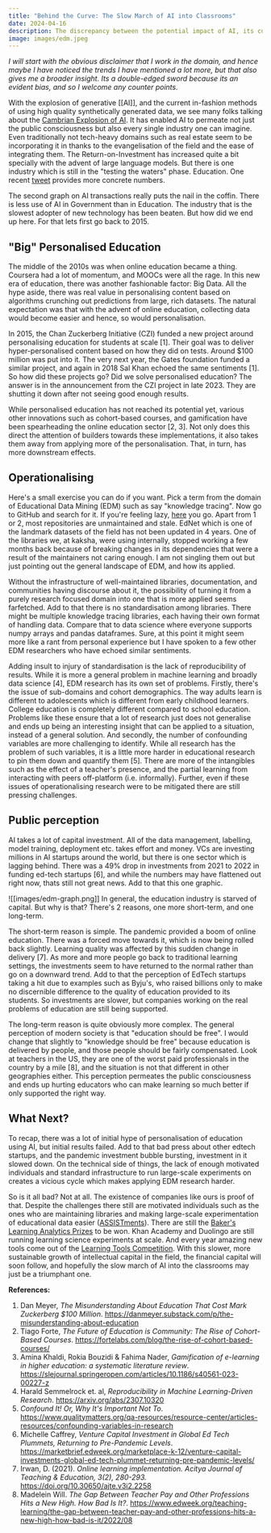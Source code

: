```yaml
---
title: "Behind the Curve: The Slow March of AI into Classrooms"
date: 2024-04-16
description: The discrepancy between the potential impact of AI, its current limited use in the educational sphere, and the reasons behind it
image: images/edm.jpeg
---
```

*I will start with the obvious disclaimer that I work in the domain, and hence maybe I have noticed the trends I have mentioned a lot more, but that also gives me a broader insight. Its a double-edged sword because its an evident bias, and so I welcome any counter points.*

With the explosion of generative [[AI]], and the current in-fashion methods of using high quality synthetically generated data, we see many folks talking about the [Cambrian Explosion of AI](https://x.com/schulzb589/status/1755800043951391173?s=20).  It has enabled AI to permeate not just the public consciousness but also every single industry one can imagine. Even traditionally not tech-heavy domains such as real estate seem to be incorporating it in thanks to the evangelisation of the field and the ease of integrating them. The Return-on-Investment has increased quite a bit specially with the advent of large language models. But there is one industry which is still in the "testing the waters" phase. Education. One recent [tweet](https://x.com/chiefaioffice/status/1776263856496525339) provides more concrete numbers.

The second graph on AI transactions really puts the nail in the coffin. There is less use of AI in Government than in Education. The industry that is the slowest adopter of new technology has been beaten. But how did we end up here. For that lets first go back to 2015.

## "Big" Personalised Education
The middle of the 2010s was when online education became a thing. Coursera had a lot of momentum, and MOOCs were all the rage. In this new era of education, there was another fashionable factor: Big Data. All the hype aside, there was real value in personalising content based on algorithms crunching out predictions from large, rich datasets. The natural expectation was that with the advent of online education, collecting data would become easier and hence, so would personalisation. 

In 2015, the Chan Zuckerberg Initiative (CZI) funded a new project around personalising education for students at scale [1].  Their goal was to deliver hyper-personalised content based on how they did on tests. Around $100 million was put into it. The very next year, the Gates foundation funded a similar project, and again in 2018 Sal Khan echoed the same sentiments [1]. So how did these projects go? Did we solve personalised education? The answer is in the announcement from the CZI project in late 2023. They are shutting it down after not seeing good enough results.

While personalised education has not reached its potential yet, various other innovations such as cohort-based courses, and gamification have been spearheading the online education sector [2, 3]. Not only does this direct the attention of builders towards these implementations, it also takes them away from applying more of the personalisation. That, in turn, has more downstream effects.
## Operationalising
Here's a small exercise you can do if you want. Pick a term from the domain of Educational Data Mining (EDM) such as say "knowledge tracing". Now go to GitHub and search for it. If you're feeling lazy, [here](https://github.com/topics/knowledge-tracing) you go. Apart from 1 or 2, most repositories are unmaintained and stale. EdNet which is one of the landmark datasets of the field has not been updated in 4 years. One of the libraries we, at kaksha, were using internally, stopped working a few months back because of breaking changes in its dependencies that were a result of the maintainers not caring enough. I am not singling them out but just pointing out the general landscape of EDM, and how its applied.

Without the infrastructure of well-maintained libraries, documentation, and communities having discourse about it, the possibility of turning it from a purely research focused domain into one that is more applied seems farfetched. Add to that there is no standardisation among libraries. There might be multiple knowledge tracing libraries, each having their own format of handling data. Compare that to data science where everyone supports numpy arrays and pandas dataframes. Sure, at this point it might seem more like a rant from personal experience but I have spoken to a few other EDM researchers who have echoed similar sentiments. 

Adding insult to injury of standardisation is the lack of reproducibility of results. While it is more a general problem in machine learning and broadly data science [4], EDM research has its own set of problems. Firstly, there's the issue of sub-domains and cohort demographics. The way adults learn is different to adolescents which is different from early childhood learners. College education is completely different compared to school education. Problems like these ensure that a lot of research just does not generalise and ends up being an interesting insight that can be applied to a situation, instead of a general solution. And secondly, the number of confounding variables are more challenging to identify. While all research has the problem of such variables, it is a little more harder in educational research to pin them down and quantify them [5]. There are more of the intangibles such as the effect of a teacher's presence, and the partial learning from interacting with peers off-platform (i.e. informally). Further, even if these issues of operationalising research were to be mitigated there are still pressing challenges. 
## Public perception
AI takes a lot of capital investment. All of the data management, labelling, model training, deployment etc. takes effort and money. VCs are investing millions in AI startups around the world, but there is one sector which is lagging behind. There was a 49% drop in investments from 2021 to 2022 in funding ed-tech startups [6], and while the numbers may have flattened out right now, thats still not great news. Add to that this one graphic. 

![[images/edm-graph.png]]
In general, the education industry is starved of capital. But why is that? There's 2 reasons, one more short-term, and one long-term.

The short-term reason is simple. The pandemic provided a boom of online education. There was a forced move towards it, which is now being rolled back slightly. Learning quality was affected by this sudden change in delivery [7]. As more and more people go back to traditional learning settings, the investments seem to have returned to the normal rather than go on a downward trend. Add to that the perception of EdTech startups taking a hit due to examples such as Byju's, who raised billions only to make no discernible difference to the quality of education provided to its students. So investments are slower, but companies working on the real problems of education are still being supported.

The long-term reason is quite obviously more complex. The general perception of modern society is that "education should be free". I would change that slightly to "knowledge should be free" because education is delivered by people, and those people should be fairly compensated. Look at teachers in the US, they are one of the worst paid professionals in the country by a mile [8], and the situation is not that different in other geographies either. This perception permeates the public consciousness and ends up hurting educators who can make learning so much better if only supported the right way.

## What Next?
To recap, there was a lot of initial hype of personalisation of education using AI, but initial results failed. Add to that bad press about other edtech startups, and the pandemic investment bubble bursting, investment in it slowed down. On the technical side of things, the lack of enough motivated individuals and standard infrastructure to run large-scale experiments on creates a vicious cycle which makes applying EDM research harder.

So is it all bad? Not at all. The existence of companies like ours is proof of that. Despite the challenges there still are motivated individuals such as the ones who are maintaining libraries and making large-scale experimentation of educational data easier ([ASSISTments](https://www.assistments.org/)). There are still the [Baker's Learning Analytics Prizes](https://learninganalytics.upenn.edu/blap-lop.html) to be won. Khan Academy and Duolingo are still running learning science experiments at scale. And every year amazing new tools come out of the [Learning Tools Competition](https://tools-competition.org/). With this slower, more sustainable growth of intellectual capital in the field, the financial capital will soon follow, and hopefully the slow march of AI into the classrooms may just be a triumphant one.

**References:**
1. Dan Meyer, *The Misunderstanding About Education That Cost Mark Zuckerberg $100 Million*. https://danmeyer.substack.com/p/the-misunderstanding-about-education
2. Tiago Forte, *The Future of Education is Community: The Rise of Cohort-Based Courses*. https://fortelabs.com/blog/the-rise-of-cohort-based-courses/
3. Amina Khaldi, Rokia Bouzidi & Fahima Nader, *Gamification of e-learning in higher education: a systematic literature review*. https://slejournal.springeropen.com/articles/10.1186/s40561-023-00227-z
4. Harald Semmelrock et. al, *Reproducibility in Machine Learning-Driven Research*. https://arxiv.org/abs/2307.10320
5. *Confound It! Or, Why It's Important Not To*. https://www.qualitymatters.org/qa-resources/resource-center/articles-resources/confounding-variables-in-research
6. Michelle Caffrey, *Venture Capital Investment in Global Ed Tech Plummets, Returning to Pre-Pandemic Levels*. https://marketbrief.edweek.org/marketplace-k-12/venture-capital-investments-global-ed-tech-plummet-returning-pre-pandemic-levels/
7. Irwan, D. (2021). *Online learning implementation. Acitya Journal of Teaching & Education, 3(2), 280-293.* https://doi.org/10.30650/ajte.v3i2.2258
8. Madelein Will. *The Gap Between Teacher Pay and Other Professions Hits a New High. How Bad Is It?*. https://www.edweek.org/teaching-learning/the-gap-between-teacher-pay-and-other-professions-hits-a-new-high-how-bad-is-it/2022/08